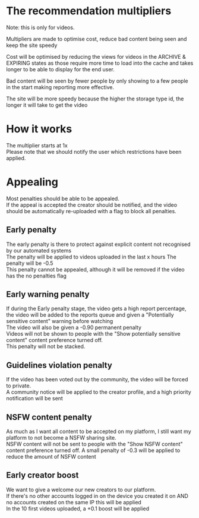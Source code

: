 # The recommendation multipliers

Note: this is only for videos.

Multipliers are made to optimise cost, reduce bad content being seen and keep the site speedy

Cost will be optimised by reducing the views for videos in the ARCHIVE & EXPIRING states as those require more time to
load into the cache and takes longer to be able to display for the end user.

Bad content will be seen by fewer people by only showing to a few people in the start making reporting more effective.

The site will be more speedy because the higher the storage type id, the longer it will take to get the video

# How it works

The multiplier starts at 1x  
Please note that we should notify the user which restrictions have been applied.

# Appealing

Most penalties should be able to be appealed.   
If the appeal is accepted the creator should be notified, and the video should be automatically re-uploaded with a flag
to block all penalties.

## Early penalty

The early penalty is there to protect against explicit content not recognised by our automated systems  
The penalty will be applied to videos uploaded in the last x hours The penalty will be -0.5  
This penalty cannot be appealed, although it will be removed if the video has the no penalties flag

## Early warning penalty

If during the Early penalty stage, the video gets a high report percentage, the video will be added to the reports queue
and given a "Potentially sensitive content" warning before watching  
The video will also be given a -0.90 permanent penalty  
Videos will not be shown to people with the "Show potentially sensitive content" content preference turned off.  
This penalty will not be stacked.

## Guidelines violation penalty

If the video has been voted out by the community, the video will be forced to private.  
A community notice will be applied to the creator profile, and a high priority notification will be sent

## NSFW content penalty

As much as I want all content to be accepted on my platform, I still want my platform to not become a NSFW sharing
site.  
NSFW content will not be sent to people with the "Show NSFW content" content preference turned off. A small penalty of
-0.3 will be applied to reduce the amount of NSFW content

## Early creator boost

We want to give a welcome our new creators to our platform.  
If there's no other accounts logged in on the device you created it on AND no accounts created on the same IP this will
be applied  
In the 10 first videos uploaded, a +0.1 boost will be applied

